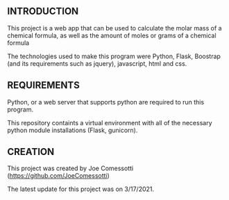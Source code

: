 INTRODUCTION
------------

This project is a web app that can be used to calculate the molar mass of a chemical formula,
as well as the amount of moles or grams of a chemical formula

The technologies used to make this program were Python, Flask, Boostrap (and its requirements
 such as jquery), javascript, html and css. 


REQUIREMENTS
------------

Python, or a web server that supports python are required to run this program. 

This repository containts a virtual environment with all of the necessary python module 
installations (Flask, gunicorn).

CREATION
--------

This project was created by Joe Comessotti (https://github.com/JoeComessotti)

The latest update for this project was on 3/17/2021.


